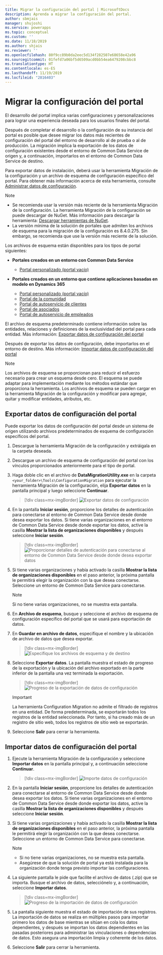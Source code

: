 ```yaml
---
title: Migrar la configuración del portal | MicrosoftDocs
description: Aprenda a migrar la configuración del portal.
author: sbmjais
manager: shujoshi
ms.service: powerapps
ms.topic: conceptual
ms.custom: ''
ms.date: 11/18/2019
ms.author: shjais
ms.reviewer: ''
ms.openlocfilehash: 80f9cc89b0da2eec5d134f282507e68658e42a96
ms.sourcegitcommit: 01fefd7a06bf5d6509acd0bb54ea6479208cbbc8
ms.translationtype: HT
ms.contentlocale: es-ES
ms.lasthandoff: 11/19/2019
ms.locfileid: "2816403"
---
```

# <a name="migrate-portal-configuration"></a>Migrar la configuración del portal

El desarrollo del portal implica varias configuraciones y personalizaciones para lograr una experiencia deseada para los usuarios finales del portal.

Después de completar el desarrollo o la configuración de su instancia del portal es posible que desee migrar los datos más recientes de configuración del portal del entorno de desarrollo al de prueba o al de producción. La migración implica la exportación de los datos de configuración existentes desde el entorno de Common Data Service de origen y, a continuación, importarlos en el entorno de Common Data Service de destino.

Para exportar datos de instalación, deberá usar la herramienta Migración de la configuración y un archivo de esquema de configuración específico del portal. Para obtener más información acerca de esta herramienta, consulte [Administrar datos de configuración](https://docs.microsoft.com/dynamics365/customer-engagement/admin/manage-configuration-data).

> [!NOTE]
> - Se recomienda usar la versión más reciente de la herramienta Migración de la configuración. La herramienta Migración de la configuración se puede descargar de NuGet. Más información para descargar la herramienta: [Descargar herramientas de NuGet](https://docs.microsoft.com/dynamics365/customer-engagement/developer/download-tools-nuget).
> - La versión mínima de la solución de portales que admiten los archivos de esquema para la migración de la configuración es 8.4.0.275. Sin embargo, se recomienda que use la versión más reciente de la solución.

Los archivos de esquema están disponibles para los tipos de portal siguientes:

- **Portales creados en un entorno con Common Data Service**
    - [Portal personalizado (portal vacío)](https://go.microsoft.com/fwlink/p/?linkid=2110477)

- **Portales creados en un entorno que contiene aplicaciones basadas en modelo en Dynamics 365**
    - [Portal personalizado (portal vacío)](https://go.microsoft.com/fwlink/p/?linkid=2019804)
    - [Portal de la comunidad](https://go.microsoft.com/fwlink/p/?linkid=2019704)
    - [Portal de autoservicio de clientes](https://go.microsoft.com/fwlink/p/?linkid=2019705)
    - [Portal de asociados](https://go.microsoft.com/fwlink/p/?linkid=2019803)
    - [Portal de autoservicio de empleados](https://go.microsoft.com/fwlink/p/?linkid=2019802)

El archivo de esquema predeterminado contiene información sobre las entidades, relaciones y definiciones de la exclusividad del portal para cada entidad. Más información: [Exportar datos de configuración del portal](#export-portal-configuration-data)

Después de exportar los datos de configuración, debe importarlos en el entorno de destino. Más información: [Importar datos de configuración del portal](#import-portal-configuration-data)

> [!NOTE]
> Los archivos de esquema se proporcionan para reducir el esfuerzo necesario para crear un esquema desde cero. El esquema se puede adaptar para implementación mediante los métodos estándar que proporciona la herramienta. Los archivos de esquema se pueden cargar en la herramienta Migración de la configuración y modificar para agregar, quitar y modificar entidades, atributos, etc.

## <a name="export-portal-configuration-data"></a>Exportar datos de configuración del portal

Puede exportar los datos de configuración del portal desde un sistema de origen utilizando archivos predeterminados de esquema de configuración específicos del portal.

1.  Descargue la herramienta Migración de la configuración y extráigala en la carpeta deseada.

2.  Descargue un archivo de esquema de configuración del portal con los vínculos proporcionados anteriormente para el tipo de portal.

3.  Haga doble clic en el archivo de **DataMigrationUtility.exe** en la carpeta `<your_folder>\Tools\ConfigurationMigration` para ejecutar la herramienta Migración de la configuración, elija **Exportar datos** en la pantalla principal y luego seleccione **Continuar**.
    
    > [!div class=mx-imgBorder]
    > ![Exportar datos de configuración](../media/export-config-data.png "Exportar datos de configuración")

4.  En la pantalla **Iniciar sesión**, proporcione los detalles de autenticación para conectarse al entorno de Common Data Service desde donde desea exportar los datos. Si tiene varias organizaciones en el entorno de Common Data Service desde donde exportar los datos, active la casilla **Mostrar la lista de organizaciones disponibles** y después seleccione **Iniciar sesión**.

    > [!div class=mx-imgBorder]
    > ![Proporcionar detalles de autenticación para conectarse al entorno de Common Data Service desde donde desea exportar datos](../media/export-config-login.png "Proporcionar detalles de autenticación para conectarse al entorno de Common Data Service desde donde desea exportar datos")

5.  Si tiene varias organizaciones y había activado la casilla **Mostrar la lista de organizaciones disponibles** en el paso anterior, la próxima pantalla le permitirá elegir la organización con la que desea conectarse. Seleccione un entorno de Common Data Service para conectarse. 

    > [!NOTE]
    > Si no tiene varias organizaciones, no se muestra esta pantalla.

6.  En **Archivo de esquema**, busque y seleccione el archivo de esquema de configuración específico del portal que se usará para exportación de datos.

7.  En **Guardar en archivo de datos**, especifique el nombre y la ubicación de archivo de datos que desea exportar.

    > [!div class=mx-imgBorder]
    > ![Especifique los archivos de esquema y de destino](../media/export-config-file-name.png "Especifique los archivos de esquema y de destino")

8.  Seleccione **Exportar datos**. La pantalla muestra el estado de progreso de la exportación y la ubicación del archivo exportado en la parte inferior de la pantalla una vez terminada la exportación.

    > [!div class=mx-imgBorder]
    > ![Progreso de la exportación de datos de configuración](../media/export-config-status.png "Progreso de la exportación de datos de configuración")

    > [!IMPORTANT]
    > La herramienta Configuration Migration no admite el filtrado de registros en una entidad. De forma predeterminada, se exportarán todos los registros de la entidad seleccionada. Por tanto, si ha creado más de un registro de sitio web, todos los registros de sitio web se exportarán.

9.  Seleccione **Salir** para cerrar la herramienta.

## <a name="import-portal-configuration-data"></a>Importar datos de configuración del portal

1.  Ejecute la herramienta Migración de la configuración y seleccione **Importar datos** en la pantalla principal y, a continuación seleccione **Continuar**.

    > [!div class=mx-imgBorder]
    > ![Importe datos de configuración](../media/import-config-data.png "Importe datos de configuración")

2.  En la pantalla **Iniciar sesión**, proporcione los detalles de autenticación para conectarse al entorno de Common Data Service desde donde desea exportar los datos. Si tiene varias organizaciones en el entorno de Common Data Service desde donde exportar los datos, active la casilla **Mostrar la lista de organizaciones disponibles** y después seleccione **Iniciar sesión**.

3.  Si tiene varias organizaciones y había activado la casilla **Mostrar la lista de organizaciones disponibles** en el paso anterior, la próxima pantalla le permitirá elegir la organización con la que desea conectarse. Seleccione un entorno de Common Data Service para conectarse. 

    > [!NOTE]
    > - Si no tiene varias organizaciones, no se muestra esta pantalla.
    > - Asegúrese de que la solución de portal ya está instalada para la organización donde tenga previsto importar las configuraciones.

4.  La siguiente pantalla le pide que facilite el archivo de datos (.zip) que se importa. Busque el archivo de datos, selecciónelo y, a continuación, seleccione **Importar datos**. 

    > [!div class=mx-imgBorder]
    > ![Progreso de la importación de datos de configuración](../media/import-config-status.png "Progreso de la importación de datos de configuración")

5.  La pantalla siguiente muestra el estado de importación de sus registros. La importación de datos se realiza en múltiples pasos para importar primero los datos de base mientras se sitúan en cola los datos dependientes, y después se importan los datos dependientes en las pasadas posteriores para administrar las vinculaciones o dependencias de datos. Esto asegura una importación limpia y coherente de los datos. 

6.  Seleccione **Salir** para cerrar la herramienta. 
